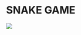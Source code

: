 # SNAKE GAME
![](https://user-images.githubusercontent.com/81437205/114986436-a33cc180-9eb1-11eb-8a5b-48e54ecada27.jpg)

